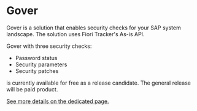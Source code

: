 # Gover 

Gover is a solution that enables security checks for your SAP system landscape. The solution uses Fiori Tracker's As-is API. 

Gover with three security checks:

- Password status
- Security parameters
- Security patches

is currently available for free as a release candidate. The general release will be paid product. 

[See more details on the dedicated page.](https://help.gvr.cm/)
